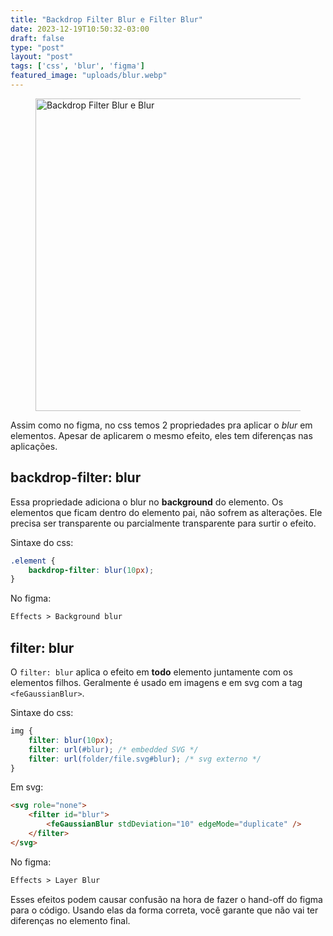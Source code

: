 ```yaml
---
title: "Backdrop Filter Blur e Filter Blur"
date: 2023-12-19T10:50:32-03:00
draft: false
type: "post"
layout: "post"
tags: ['css', 'blur', 'figma']
featured_image: "uploads/blur.webp"
---
```


<figure>
<img src="/uploads/blur.webp" alt="Backdrop Filter Blur e Blur" width="700" height="500">
</figure>

Assim como no figma, no css temos 2 propriedades pra aplicar o *blur* em elementos.
Apesar de aplicarem o mesmo efeito, eles tem diferenças nas aplicações.

## backdrop-filter: blur

Essa propriedade adiciona o blur no **background** do elemento. Os elementos que ficam dentro do elemento pai, não sofrem as alterações. Ele precisa ser transparente ou parcialmente transparente para surtir o efeito.

Sintaxe do css:

```css
.element {
	backdrop-filter: blur(10px);
}
```

No figma: 

```html
Effects > Background blur
```

## filter: blur

O `filter: blur` aplica o efeito em **todo** elemento juntamente com os elementos filhos. Geralmente é usado em imagens e em svg com a tag `<feGaussianBlur>`.

Sintaxe do css:

```css
img {
	filter: blur(10px);
	filter: url(#blur); /* embedded SVG */
	filter: url(folder/file.svg#blur); /* svg externo */
}
```

Em svg:

```html
<svg role="none">
	<filter id="blur">
		<feGaussianBlur stdDeviation="10" edgeMode="duplicate" />
	</filter>
</svg>
```

No figma:

```html
Effects > Layer Blur
```

Esses efeitos podem causar confusão na hora de fazer o hand-off do figma para o código. Usando elas da forma correta, você garante que não vai ter diferenças no elemento final.